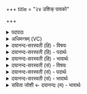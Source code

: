 +++
title = "२४ उशिक् पावको"

+++
<details><summary>पदपाठः</summary>

उ॒शिक्। पा॒व॒कः। अ॒र॒तिः। सु॒मे॒धाः इति॑ सुऽमे॒धाः। मर्त्ये॑षु। अ॒ग्निः। अ॒मृतः॑। नि। धा॒यि॒। इय॑र्त्ति। धू॒मम्। अ॒रु॒षम्। भरि॑भ्रत्। उत्। शु॒क्रेण॑। शो॒चिषा॑। द्याम्। इन॑क्षन्। २४।
</details>

<details><summary>अधिमन्त्रम् (VC)</summary>

- अग्निर्देवता
- वत्सप्रीर्ऋषिः
- निचृदार्षी त्रिष्टुप्
- धैवतः
</details>

<details><summary>दयानन्द-सरस्वती (हि) - विषयः</summary>

फिर मनुष्यों को क्या करना चाहिये, यह विषय अगले मन्त्र में कहा है ॥
</details>

<details><summary>दयानन्द-सरस्वती (हि) - पदार्थः</summary>

पदार्थान्वयभाषाः -  हे मनुष्यो ! तुम लोग ईश्वर ने (मर्त्येषु) मनुष्यों में जो (उशिक्) मानने योग्य (पावकः) पवित्र करनेहारा (अरतिः) ज्ञानवाला (सुमेधाः) अच्छी बुद्धि से युक्त (अमृतः) मरणधर्मरहित (अग्निः) आकाररूप ज्ञान का प्रकाश (निधायि) स्थापित किया है, जो (शुक्रेण) शीघ्रकारी (शोचिषा) प्रकाश से (द्याम्) सूर्यलोक को (इनक्षन्) व्याप्त होता हुआ (धूमम्) धुएँ (अरुषम्) रूप को (भरिभ्रत्) अत्यन्त धारण वा पुष्ट करता हुआ (उदियर्ति) प्राप्त होता है, उसी ईश्वर की उपासना करो वा उस अग्नि से उपकार लेओ ॥२४ ॥
</details>

<details><summary>दयानन्द-सरस्वती (हि) - भावार्थः</summary>

भावार्थभाषाः -  मनुष्यों को चाहिये कि कार्य्य-कारण के अनुसार ईश्वर के रचे हुए सब पदार्थों को ठीक-ठीक जान के अपनी बुद्धि बढ़ावें ॥२४ ॥
</details>

<details><summary>दयानन्द-सरस्वती (सं) - विषयः</summary>

पुनर्मनुष्यैः किं कर्त्तव्यमित्याह ॥
</details>

<details><summary>दयानन्द-सरस्वती (सं) - पदार्थः</summary>

पदार्थान्वयभाषाः -  हे मनुष्याः ! यूयमीश्वरेण मर्त्येषु य उशिक् पावकोऽरतिः सुमेधाऽमृतोऽग्निर्निधायि, यः शुक्रेण शोचिषा द्यामिनक्षन् धूममरुषं भरिभ्रदुदियर्त्ति तमीश्वरमुपाध्वमुपकुरुत वा ॥२४ ॥
</details>

<details><summary>दयानन्द-सरस्वती (सं) - भावार्थः</summary>

भावार्थभाषाः -  मनुष्यैरीश्वरसृष्टानां पदार्थानां कारणकार्यपुरस्सरं विज्ञानं कृत्वा प्रज्ञोन्नेया ॥२४ ॥
</details>

<details><summary>सविता जोशी ← दयानन्दः (म) - भावार्थः</summary>

भावार्थभाषाः -  माणसांनी कार्यकारणानुसार ईश्वराने निर्माण केलेल्या सर्व पदार्थांना यथायोग्यरीत्या जाणावे व आपली बुद्धी वाढवावी.
</details>